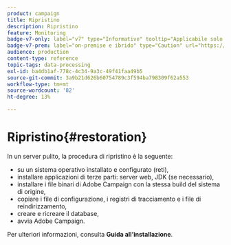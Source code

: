 ```yaml
---
product: campaign
title: Ripristino
description: Ripristino
feature: Monitoring
badge-v7-only: label="v7" type="Informative" tooltip="Applicabile solo a Campaign Classic v7"
badge-v7-prem: label="on-premise e ibrido" type="Caution" url="https://experienceleague.adobe.com/docs/campaign-classic/using/installing-campaign-classic/architecture-and-hosting-models/hosting-models-lp/hosting-models.html?lang=it" tooltip="Applicabile solo alle distribuzioni on-premise e ibride"
audience: production
content-type: reference
topic-tags: data-processing
exl-id: ba4db1af-778c-4c34-9a3c-49f41faa49b5
source-git-commit: 3a9b21d626b60754789c3f594ba798309f62a553
workflow-type: tm+mt
source-wordcount: '82'
ht-degree: 13%

---
```


# Ripristino{#restoration}



In un server pulito, la procedura di ripristino è la seguente:

* su un sistema operativo installato e configurato (reti),
* installare applicazioni di terze parti: server web, JDK (se necessario),
* installare i file binari di Adobe Campaign con la stessa build del sistema di origine,
* copiare i file di configurazione, i registri di tracciamento e i file di reindirizzamento,
* creare e ricreare il database,
* avvia Adobe Campaign.

Per ulteriori informazioni, consulta **Guida all’installazione**.
